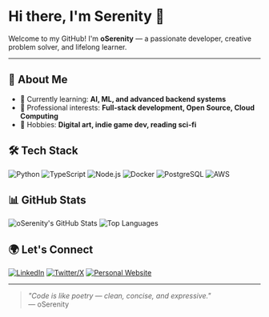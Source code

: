 # Hi there, I'm Serenity 👋

Welcome to my GitHub! I'm **oSerenity** — a passionate developer, creative problem solver, and lifelong learner.

---

## 🚀 About Me

- 🌱 Currently learning: **AI, ML, and advanced backend systems**
- 💼 Professional interests: **Full-stack development, Open Source, Cloud Computing**
- 🎨 Hobbies: **Digital art, indie game dev, reading sci-fi**

## 🛠️ Tech Stack

![Python](https://img.shields.io/badge/-Python-3776AB?logo=python&logoColor=fff)
![TypeScript](https://img.shields.io/badge/-TypeScript-3178C6?logo=typescript&logoColor=fff)
![Node.js](https://img.shields.io/badge/-Node.js-339933?logo=node.js&logoColor=fff)
![Docker](https://img.shields.io/badge/-Docker-2496ED?logo=docker&logoColor=fff)
![PostgreSQL](https://img.shields.io/badge/-PostgreSQL-4169E1?logo=postgresql&logoColor=fff)
![AWS](https://img.shields.io/badge/-AWS-232F3E?logo=amazon-aws&logoColor=fff)

## 📊 GitHub Stats

![oSerenity's GitHub Stats](https://github-readme-stats.vercel.app/api?username=oSerenity&show_icons=true&theme=tokyonight)
![Top Languages](https://github-readme-stats.vercel.app/api/top-langs/?username=oSerenity&layout=compact&theme=tokyonight)

## 🌍 Let's Connect

[![LinkedIn](https://img.shields.io/badge/-LinkedIn-0A66C2?logo=linkedin&logoColor=fff)](https://www.linkedin.com/in/oserenity)
[![Twitter/X](https://img.shields.io/badge/-Twitter-1DA1F2?logo=twitter&logoColor=fff)](https://twitter.com/oSerenity_)
[![Personal Website](https://img.shields.io/badge/-Portfolio-181717?logo=github&logoColor=fff)](https://oser.me)

---

> _"Code is like poetry — clean, concise, and expressive."_  
> — oSerenity
